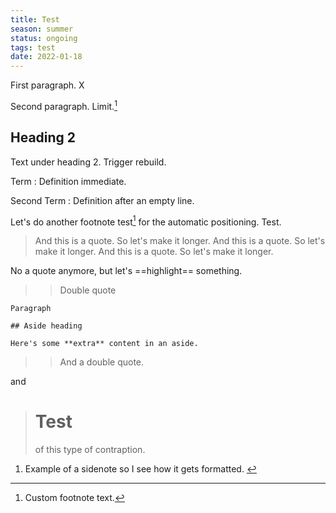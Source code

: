 ```yaml
---
title: Test
season: summer
status: ongoing
tags: test
date: 2022-01-18
---
```


First paragraph. X

Second paragraph. Limit.[^custom]

[^custom]: Custom footnote text.

## Heading 2

Text under heading 2. Trigger rebuild.

Term
:  Definition immediate.

Second Term
:  Definition after an empty line.

Let's do another footnote test<a href="#fn1" class="footnote-ref" id="fnref1" role="doc-noteref"><sup>1</sup></a> for the automatic positioning. Test.

> And this is a quote. So let's make it longer. And this is a quote. So let's make it longer. And this is a quote. So let's make it longer.

No a quote anymore, but let's ==highlight== something.


>> Double quote

<aside markdown="1">

	Paragraph

	## Aside heading

	Here's some **extra** content in an aside.

</aside>

>> And a double quote.

and

> # Test
>  of this type of contraption.

<ol>
<li id="fn1" role="doc-endnote"><p>Example of a sidenote so I see how it gets formatted. <a href="#fnref1" class="reversefootnote" role="doc-backlink">↩</a></p></li>
</ol>
